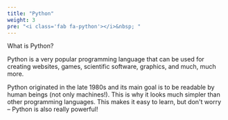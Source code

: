 ```yaml
---
title: "Python"
weight: 3
pre: "<i class='fab fa-python'></i>&nbsp; "
---
```


What is Python?

Python is a very popular programming
 language that can be used for creating websites, games, scientific software,
 graphics, and much, much more.

Python originated in the late 1980s and its main goal is to be readable by
 human beings (not only machines!). This is why it looks much simpler than
 other programming languages. This makes it easy to learn, but don't worry
 – Python is also really powerful!
